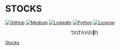 # STOCKS

[![GitHub](  https://img.shields.io/badge/-000000?logo=github&logoColor=FFFFFF)](                                 https://github.com/kauefs/)
[![Medium](  https://img.shields.io/badge/-000000?logo=medium&logoColor=FFFFFF)](                                 https://medium.com/@kauefs)
[![LinkedIn](https://img.shields.io/badge/-0077B5?logo=linkedin&logoColor=FFFFFF)](                               https://www.linkedin.com/in/kauefs/)
[![Python](  https://img.shields.io/badge/-3-4584B6?logo=python&logoColor=FFDE57&labelColor=4584B6&color=646464)](https://www.python.org/)
[![License]( https://img.shields.io/github/license/kauefs/stocks?style=flat&logo=apache&logoColor=CB2138&label=License&labelColor=6D6E71&color=000000)](https://www.apache.org/licenses/LICENSE-2.0)

<p align=center>ƊⱭȾɅViƧi🧿Ƞ</p>

[Stocks](https://sto-cks.streamlit.app/)

